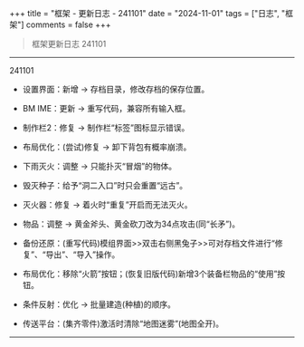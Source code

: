 +++
title = "框架 - 更新日志 - 241101"
date = "2024-11-01"
tags = ["日志", "框架"]
comments = false
+++

> 框架更新日志 241101

---

241101

- 设置界面：新增 -> 存档目录，修改存档的保存位置。

- BM IME：更新 -> 重写代码，兼容所有输入框。

- 制作栏2：修复 -> 制作栏“标签”图标显示错误。

- 布局优化：(尝试)修复 -> 卸下背包有概率崩溃。

- 下雨灭火：调整 -> 只能扑灭“冒烟”的物体。

- 毁灭种子：给予“洞二入口”时只会重置“远古”。

- 灭火器：修复 -> 着火时“重复”开启而无法灭火。

- 物品：调整 -> 黄金斧头、黄金砍刀改为34点攻击(同“长矛”)。

- 备份还原：(重写代码)模组界面>>双击右侧黑兔子>>可对存档文件进行“修复”、“导出”、“导入”操作。

- 布局优化：移除“火箭”按钮；(恢复旧版代码)新增3个装备栏物品的“使用”按钮。

- 条件反射：优化 -> 批量建造(种植)的顺序。

- 传送平台：(集齐零件)激活时清除“地图迷雾”(地图全开)。

---
